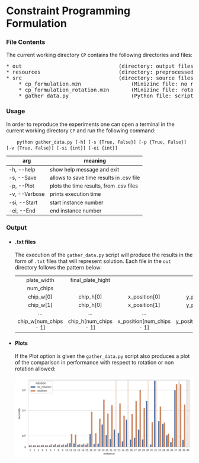 # Constraint Programming Formulation

### File Contents

The current working directory ```CP``` contains the following directories and files:
<pre>
* out                               (directory: output files)
* resources                         (directory: preprocessed data/instances)
* src                               (directory: source files)
    * cp_formulation.mzn                (Minizinc file: no rotation model)
    * cp_formulation_rotation.mzn       (Minizinc file: rotation model)
    * gather_data.py                    (Python file: script that runs experiments and saves results)
</pre>

### Usage

In order to reproduce the experiments one can open a terminal in the current working directory ```CP``` and run the
following command:

```shell
    python gather_data.py [-h] [-s {True, False}] [-p {True, False}] [-v {True, False}] [-si {int}] [-ei {int}]
```

| arg                    | meaning                                                                                   |
| ---------------------- | --------------------------------------------------------------------------------------------- |
| -h, --help             | show help message and exit                                                                    |
| -s, --Save             | allows to save time results in .csv file                                                      |                      |
| -p, --Plot             | plots the time results, from .csv files                                                       |
| -v, --Verbose          | prints execution time                                                                         |
| -si, --Start           | start instance number                                                                         |
| -ei, --End             | end instance number                                                                           |

### Output

*   #### .txt files

    The execution of the ```gather_data.py``` script will produce the results in the form of
    ```.txt``` files that will represent solution. Each file in the ```out``` directory follows the pattern below:

    |                             |                             |                                  |                                 |
    |:---------------------------:|:---------------------------:|:-------------------------------:|:-------------------------------:|
    |         plate_width         |      final_plate_hight      |                                 |                                 |
    |       num_chips       |                             |                                 |                                 |
    |          chip_w[0]          |          chip_h[0]          |          x_position[0]          |          y_position[0]          |
    |          chip_w[1]          |          chip_h[0]          |          x_position[1]          |          y_position[1]          |
    |             ...             |             ...             |               ...               |               ...               |
    | chip_w[num_chips - 1] | chip_h[num_chips - 1] | x_position[num_chips - 1] | y_position[num_chips - 1] |

*   #### Plots
    If the Plot option is given the ```gather_data.py``` script also produces a plot of the comparison in performance
    with respect to rotation or non rotation allowed:

    <p align='center'>
      <img src="../utils/images/cp_plot.png" />
    </p>    